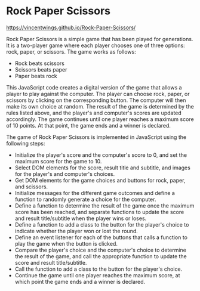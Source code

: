 # Rock Paper Scissors

https://vincentwings.github.io/Rock-Paper-Scissors/

Rock Paper Scissors is a simple game that has been played for generations. It is a two-player game where each player chooses one of three options: rock, paper, or scissors. The game works as follows:

- Rock beats scissors
- Scissors beats paper
- Paper beats rock

This JavaScript code creates a digital version of the game that allows a player to play against the computer. The player can choose rock, paper, or scissors by clicking on the corresponding button. The computer will then make its own choice at random. The result of the game is determined by the rules listed above, and the player's and computer's scores are updated accordingly. The game continues until one player reaches a maximum score of 10 points. At that point, the game ends and a winner is declared.

The game of Rock Paper Scissors is implemented in JavaScript using the following steps:

- Initialize the player's score and the computer's score to 0, and set the maximum score for the game to 10.
- Select DOM elements for the score, result title and subtitle, and images for the player's and computer's choices.
- Get DOM elements for the game choices and buttons for rock, paper, and scissors.
- Initialize messages for the different game outcomes and define a function to randomly generate a choice for the computer.
- Define a function to determine the result of the game once the maximum score has been reached, and separate functions to update the score and result title/subtitle when the player wins or loses.
- Define a function to add a class to the button for the player's choice to indicate whether the player won or lost the round.
- Define an event listener for each of the buttons that calls a function to play the game when the button is clicked.
- Compare the player's choice and the computer's choice to determine the result of the game, and call the appropriate function to update the score and result title/subtitle.
- Call the function to add a class to the button for the player's choice.
- Continue the game until one player reaches the maximum score, at which point the game ends and a winner is declared.
